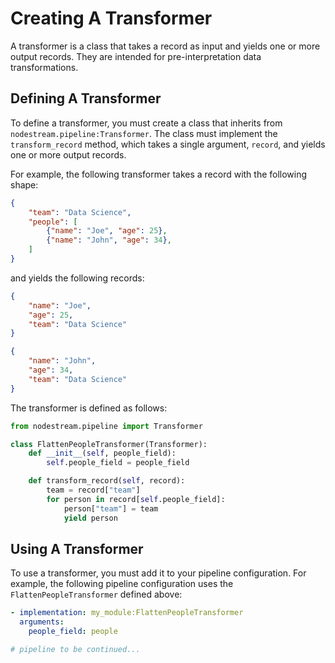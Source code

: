 # Creating A Transformer

A transformer is a class that takes a record as input and yields one or more output records. They are intended for pre-interpretation data transformations.

## Defining A Transformer

To define a transformer, you must create a class that inherits from `nodestream.pipeline:Transformer`. The class must implement the `transform_record` method, which takes a single argument, `record`, and yields one or more output records.

For example, the following transformer takes a record with the following shape:

```json
{
    "team": "Data Science",
    "people": [
        {"name": "Joe", "age": 25},
        {"name": "John", "age": 34},
    ]
}
```

and yields the following records:

```json
{
    "name": "Joe",
    "age": 25,
    "team": "Data Science"
}
```

```json
{
    "name": "John",
    "age": 34,
    "team": "Data Science"
}
```

The transformer is defined as follows:

```python
from nodestream.pipeline import Transformer

class FlattenPeopleTransformer(Transformer):
    def __init__(self, people_field):
        self.people_field = people_field

    def transform_record(self, record):
        team = record["team"]
        for person in record[self.people_field]:
            person["team"] = team
            yield person
```

## Using A Transformer

To use a transformer, you must add it to your pipeline configuration. For example, the following pipeline configuration uses the `FlattenPeopleTransformer` defined above:

```yaml
- implementation: my_module:FlattenPeopleTransformer
  arguments:
    people_field: people

# pipeline to be continued...
```